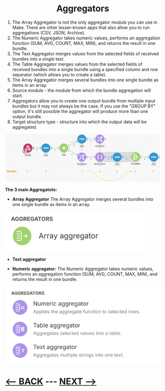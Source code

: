 <div align="center">

# Aggregators 
</div>


1. The Array Aggregator is not the only aggregator module you can use in Make. There are other lesser-known apps that also allow you to run aggregations (CSV, JSON, Archive).
2. The Numeric Aggregator takes numeric values, performs an aggregation function (SUM, AVG, COUNT, MAX, MIN), and returns the result in one bundle.
3. The Text Aggregator merges values from the selected fields of received bundles into a single text.
4. The Table Aggregator merges values from the selected fields of received bundles into a single bundle using a specified column and row separator (which allows you to create a table).
5. The Array Aggregator merges several bundles into one single bundle as items in an array.
6. Source module - the module from which the bundle aggregation will start.
7. Aggregators allow you to create one output bundle from multiple input bundles but it may not always be the case. If you use the "GROUP BY" option, it's still possible the aggregator will produce more than one output bundle.
8. Target structure type - structure into which the output data will be aggregated.

![Aggregators](pic/aggregators.gif)

__The 3 main Aggregatots:__

  * __Array Aggregator__
    The Array Aggregator merges several bundles into one single bundle as items in an array.
    
![Array Aggregator](pic/arryaggragator.gif)
    
  * __Text aggregator__
    
  * __Numeric aggragator:__
    The Numeric Aggregator takes numeric values, performs an aggregation function (SUM, AVG, COUNT, MAX, MIN), and returns the result in one bundle.

![Aggregators](pic/otheraggragators.gif)

# [<-- BACK](plans_and_operations.md) --- [NEXT -->](.md)
</div>
